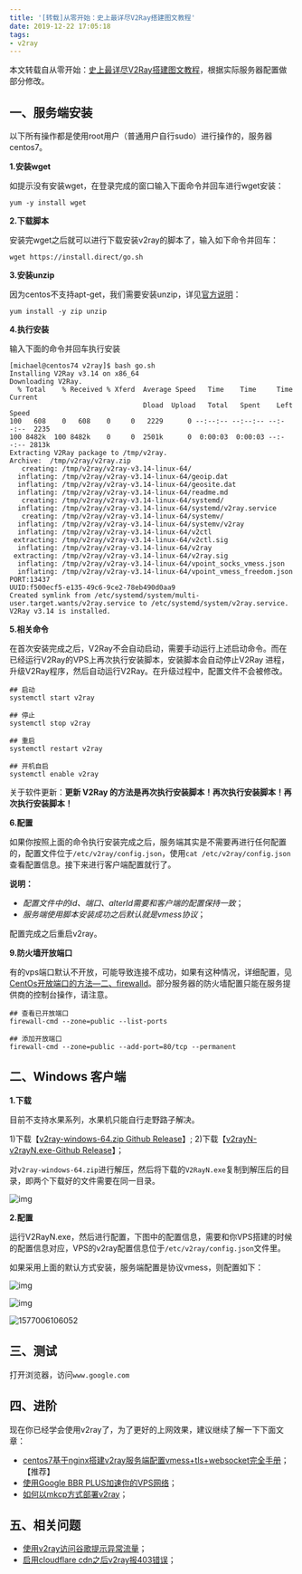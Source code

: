 ```yaml
---
title: '[转载]从零开始：史上最详尽V2Ray搭建图文教程'
date: 2019-12-22 17:05:18
tags:
- v2ray
---
```


本文转载自从零开始：[史上最详尽V2Ray搭建图文教程](https://www.4spaces.org/digitalocean-build-v2ray-0-1/)，根据实际服务器配置做部分修改。

## 一、服务端安装

以下所有操作都是使用root用户（普通用户自行sudo）进行操作的，服务器centos7。

**1.安装wget**

如提示没有安装wget，在登录完成的窗口输入下面命令并回车进行wget安装：

```shell
yum -y install wget
```

**2.下载脚本**

安装完wget之后就可以进行下载安装v2ray的脚本了，输入如下命令并回车：

```shell
wget https://install.direct/go.sh
```

**3.安装unzip**

因为centos不支持apt-get，我们需要安装unzip，详见[官方说明](https://www.v2ray.com/chapter_00/install.html)：

```shell
yum install -y zip unzip  
```

**4.执行安装**

输入下面的命令并回车执行安装

```shell
[michael@centos74 v2ray]$ bash go.sh 
Installing V2Ray v3.14 on x86_64
Downloading V2Ray.
  % Total    % Received % Xferd  Average Speed   Time    Time     Time  Current
                                 Dload  Upload   Total   Spent    Left  Speed
100   608    0   608    0     0   2229      0 --:--:-- --:--:-- --:--:--  2235
100 8482k  100 8482k    0     0  2501k      0  0:00:03  0:00:03 --:--:-- 2813k
Extracting V2Ray package to /tmp/v2ray.
Archive:  /tmp/v2ray/v2ray.zip
   creating: /tmp/v2ray/v2ray-v3.14-linux-64/
  inflating: /tmp/v2ray/v2ray-v3.14-linux-64/geoip.dat  
  inflating: /tmp/v2ray/v2ray-v3.14-linux-64/geosite.dat  
  inflating: /tmp/v2ray/v2ray-v3.14-linux-64/readme.md  
   creating: /tmp/v2ray/v2ray-v3.14-linux-64/systemd/
  inflating: /tmp/v2ray/v2ray-v3.14-linux-64/systemd/v2ray.service  
   creating: /tmp/v2ray/v2ray-v3.14-linux-64/systemv/
  inflating: /tmp/v2ray/v2ray-v3.14-linux-64/systemv/v2ray  
  inflating: /tmp/v2ray/v2ray-v3.14-linux-64/v2ctl  
 extracting: /tmp/v2ray/v2ray-v3.14-linux-64/v2ctl.sig  
  inflating: /tmp/v2ray/v2ray-v3.14-linux-64/v2ray  
 extracting: /tmp/v2ray/v2ray-v3.14-linux-64/v2ray.sig  
  inflating: /tmp/v2ray/v2ray-v3.14-linux-64/vpoint_socks_vmess.json  
  inflating: /tmp/v2ray/v2ray-v3.14-linux-64/vpoint_vmess_freedom.json  
PORT:13437
UUID:f500ecf5-e135-49c6-9ce2-78eb490d0aa9
Created symlink from /etc/systemd/system/multi-user.target.wants/v2ray.service to /etc/systemd/system/v2ray.service.
V2Ray v3.14 is installed.
```

**5.相关命令**

在首次安装完成之后，V2Ray不会自动启动，需要手动运行上述启动命令。而在已经运行V2Ray的VPS上再次执行安装脚本，安装脚本会自动停止V2Ray 进程，升级V2Ray程序，然后自动运行V2Ray。在升级过程中，配置文件不会被修改。

```shell
## 启动
systemctl start v2ray

## 停止
systemctl stop v2ray

## 重启
systemctl restart v2ray

## 开机自启
systemctl enable v2ray
```

关于软件更新：**更新 V2Ray 的方法是再次执行安装脚本！再次执行安装脚本！再次执行安装脚本！**

**6.配置**

如果你按照上面的命令执行安装完成之后，服务端其实是不需要再进行任何配置的，配置文件位于`/etc/v2ray/config.json`，使用`cat /etc/v2ray/config.json`查看配置信息。接下来进行客户端配置就行了。

**说明：**

- *配置文件中的id、端口、alterId需要和客户端的配置保持一致*；
- *服务端使用脚本安装成功之后默认就是vmess协议*；

配置完成之后重启v2ray。

**9.防火墙开放端口**

有的vps端口默认不开放，可能导致连接不成功，如果有这种情况，详细配置，见[CentOs开放端口的方法—二、firewalld](https://www.4spaces.org/centos-open-porter/)。部分服务器的防火墙配置只能在服务提供商的控制台操作，请注意。

```
## 查看已开放端口
firewall-cmd --zone=public --list-ports

## 添加开放端口
firewall-cmd --zone=public --add-port=80/tcp --permanent
```

## 二、Windows 客户端

**1.下载**

目前不支持水果系列，水果机只能自行走野路子解决。

1)下载【[v2ray-windows-64.zip Github Release](https://github.com/v2ray/v2ray-core/releases)】;
2)下载【[v2rayN-v2rayN.exe-Github Release](https://github.com/2dust/v2rayN/releases)】；

对`v2ray-windows-64.zip`进行解压，然后将下载的`V2RayN.exe`复制到解压后的目录，即两个下载好的文件需要在同一目录。

![img](转载-从零开始：史上最详尽V2Ray搭建图文教程/vmess-windows-client-dir.jpg)

**2.配置**

运行V2RayN.exe，然后进行配置，下图中的配置信息，需要和你VPS搭建的时候的配置信息对应，VPS的v2ray配置信息位于`/etc/v2ray/config.json`文件里。

如果采用上面的默认方式安装，服务端配置是协议vmess，则配置如下：

![img](转载-从零开始：史上最详尽V2Ray搭建图文教程/new-vmess-config.jpg)

![img](转载-从零开始：史上最详尽V2Ray搭建图文教程/vmess-windows-client.jpg)

![1577006106052](转载-从零开始：史上最详尽V2Ray搭建图文教程/1577006106052.png)

## 三、测试

打开浏览器，访问`www.google.com`

## 四、进阶

现在你已经学会使用v2ray了，为了更好的上网效果，建议继续了解一下下面文章：

- [centos7基于nginx搭建v2ray服务端配置vmess+tls+websocket完全手册](https://www.4spaces.org/v2ray-nginx-tls-websocket/)；【推荐】
- [使用Google BBR PLUS加速你的VPS网络](https://www.4spaces.org/speed-up-your-vps-with-bbr-plus/)；
- [如何以mkcp方式部署v2ray](https://www.4spaces.org/digitalocean-build-v2ray-mkcp/)；

## 五、相关问题

- [使用v2ray访问谷歌提示异常流量](https://www.4spaces.org/v2ray-google-check/)；
- [启用cloudflare cdn之后v2ray报403错误](https://www.4spaces.org/v2ray-cloudflare-cdn-403/)；